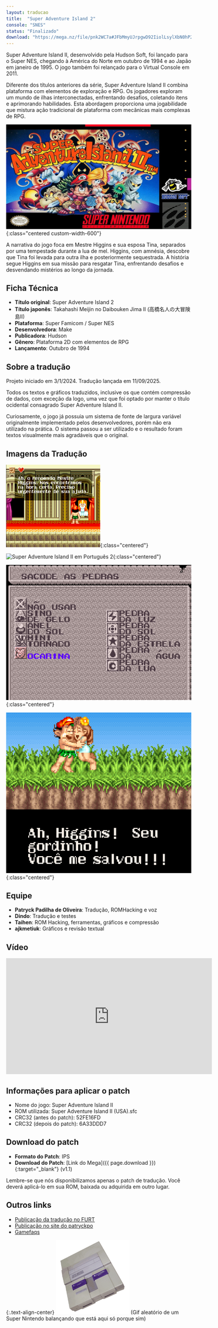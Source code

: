 ```yaml
---
layout: traducao
title:  "Super Adventure Island 2"
console: "SNES"
status: "Finalizado"
download: "https://mega.nz/file/pnk2WC7a#JFbMmyUJrpgwD92IiolLsylXbN0hP2z3YZd5VW2rNR4"
---
```


Super Adventure Island II, desenvolvido pela Hudson Soft, foi lançado para o Super NES, chegando à América do Norte em outubro de 1994 e ao Japão em janeiro de 1995. O jogo também foi relançado para o Virtual Console em 2011.

Diferente dos títulos anteriores da série, Super Adventure Island II combina plataforma com elementos de exploração e RPG. Os jogadores exploram um mundo de ilhas interconectadas, enfrentando desafios, coletando itens e aprimorando habilidades. Esta abordagem proporciona uma jogabilidade que mistura ação tradicional de plataforma com mecânicas mais complexas de RPG.

![Super Adventure Island 2](/img/projeto_sai2/sai2_01.jpeg){:class="centered custom-width-600"}

A narrativa do jogo foca em Mestre Higgins e sua esposa Tina, separados por uma tempestade durante a lua de mel. Higgins, com amnésia, descobre que Tina foi levada para outra ilha e posteriormente sequestrada. A história segue Higgins em sua missão para resgatar Tina, enfrentando desafios e desvendando mistérios ao longo da jornada.

## Ficha Técnica

- **Título original**: Super Adventure Island 2
- **Título japonês**: Takahashi Meijin no Daibouken Jima II (高橋名人の大冒険島II)
- **Plataforma**: Super Famicom / Super NES
- **Desenvolvedora**: Make
- **Publicadora**: Hudson
- **Gênero**: Plataforma 2D com elementos de RPG
- **Lançamento**: Outubro de 1994

## Sobre a tradução

Projeto iniciado em 3/1/2024. Tradução lançada em 11/09/2025.

Todos os textos e gráficos traduzidos, inclusive os que contém compressão de dados, com exceção da logo, uma vez que foi optado por manter o título ocidental consagrado Super Adventure Island II.

Curiosamente, o jogo já possuia um sistema de fonte de largura variável originalmente implementado pelos desenvolvedores, porém não era utilizado na prática. O sistema passou a ser utilizado e o resultado foram textos visualmente mais agradáveis que o original.

## Imagens da Tradução

![Super Adventure Island II em Português 1](/img/projeto_sai2/sai2_print1.png){:class="centered"}

![Super Adventure Island II em Português 2](/img/projeto_sai2/sai2_print2.gif){:class="centered"}

![Super Adventure Island II em Português 3](/img/projeto_sai2/sai2_print3.png){:class="centered"}

![Super Adventure Island II em Português 4](/img/projeto_sai2/sai2_print4.png){:class="centered"}


## Equipe

- **Patryck Padilha de Oliveira**: Tradução, ROMHacking e voz
- **Dindo**: Tradução e testes
- **Taihen**: ROM Hacking, ferramentas, gráficos e compressão
- **ajkmetiuk**: Gráficos e revisão textual

## Vídeo

<center><iframe src="https://www.youtube.com/embed/xhd3RX5aksQ?si=Os7vDy4AKzQ" width="560" height="315" frameborder="0" class="centered" title="YouTube video player" allow="accelerometer; autoplay; clipboard-write; encrypted-media; gyroscope; picture-in-picture; web-share" allowfullscreen></iframe></center>

## Informações para aplicar o patch

- Nome do jogo: Super Adventure Island II
- ROM utilizada: Super Adventure Island II (USA).sfc
- CRC32 (antes do patch): 52FE16FD
- CRC32 (depois do patch): 6A33DDD7

## Download do patch

- **Formato do Patch**: IPS
- **Download do Patch**: [Link do Mega]({{ page.download }}){:target="_blank"} (v1.1)

Lembre-se que nós disponibilizamos apenas o patch de tradução. Você deverá aplicá-lo em sua ROM, baixada ou adquirida em outro lugar.

## Outros links

- [Publicação da tradução no FURT](https://www.romhacking.net.br/index.php?topic=3142.0)
- [Publicação no site do patryckpo](https://patryckpo.com/traducoes/projetos/)
- [Gamefaqs](https://gamefaqs.gamespot.com/snes/588708-super-adventure-island-ii)

{:.text-align-center}
<img src="/img/misc/snes_shake.gif" alt="" width="200" class="centered">
(Gif aleatório de um Super Nintendo balançando que está aqui só porque sim)